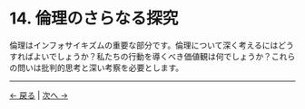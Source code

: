 # 14. 倫理のさらなる探究

倫理はインフォサイキズムの重要な部分です。倫理について深く考えるにはどうすればよいでしょうか？私たちの行動を導くべき価値観は何でしょうか？これらの問いは批判的思考と深い考察を必要とします。

---
<div class="navigation-links">
<a href="../13_方法論と認識論/" class="nav-link prev-link">← 戻る</a> | <a href="../15_付録とさらなる読書案内/" class="nav-link next-link">次へ →</a>
</div>

